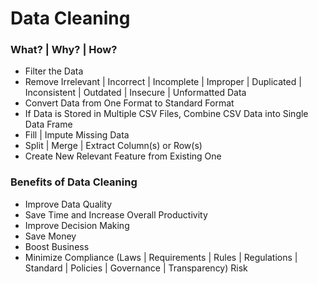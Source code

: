# Data Cleaning

### What? | Why? | How?

- Filter the Data
- Remove Irrelevant | Incorrect | Incomplete | Improper | Duplicated | Inconsistent | Outdated | Insecure | Unformatted Data
- Convert Data from One Format to Standard Format
- If Data is Stored in Multiple CSV Files, Combine CSV Data into Single Data Frame
- Fill | Impute Missing Data 
- Split | Merge | Extract Column(s) or Row(s)
- Create New Relevant Feature from Existing One

### Benefits of Data Cleaning

- Improve Data Quality
- Save Time and Increase Overall Productivity
- Improve Decision Making
- Save Money
- Boost Business
- Minimize Compliance (Laws | Requirements | Rules | Regulations | Standard | Policies | Governance | Transparency) Risk

